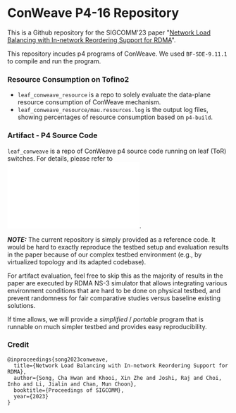 # ConWeave P4-16 Repository

This is a Github repository for the SIGCOMM'23 paper "[Network Load Balancing with In-network Reordering Support for RDMA](https://doi.org/10.1145/3603269.3604849)".

This repository incudes p4 programs of ConWeave. 
We used `BF-SDE-9.11.1` to compile and run the program.

### Resource Consumption on Tofino2
* `leaf_conweave_resource` is a repo to solely evaluate the data-plane resource consumption of ConWeave mechanism.
* `leaf_conweave_resource/mau.resources.log` is the output log files, showing percentages of resource consumption based on `p4-build`.

### Artifact - P4 Source Code
`leaf_conweave` is a repo of ConWeave p4 source code running on leaf (ToR) switches. 
For details, please refer to ![README](leaf_conweave/README.md).

**_NOTE:_** The current repository is simply provided as a reference code. 
It would be hard to exactly reproduce the testbed setup and evaluation results in the paper because of our complex testbed environment (e.g., by virtualized topology and its adapted codebase).

For artifact evaluation, feel free to skip this as the majority of results in the paper are executed by RDMA NS-3 simulator that allows integrating various environment conditions that are hard to be done on physical testbed, and prevent randomness for fair comparative studies versus baseline existing solutions.

If time allows, we will provide a _simplified_ / _portable_ program that is runnable on much simpler testbed and provides easy reproducibility. 

### Credit

```
@inproceedings{song2023conweave,
  title={Network Load Balancing with In-network Reordering Support for RDMA},
  author={Song, Cha Hwan and Khooi, Xin Zhe and Joshi, Raj and Choi, Inho and Li, Jialin and Chan, Mun Choon},
  booktitle={Proceedings of SIGCOMM},
  year={2023}
}
```
